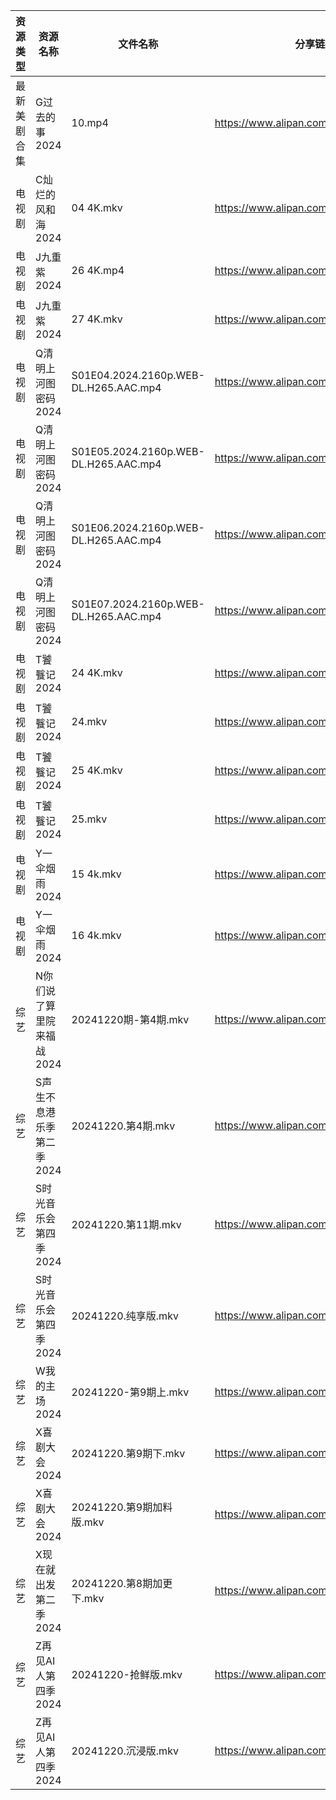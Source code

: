 | 资源类型   | 资源名称            | 文件名称                                  | 分享链接                                 | 更新时间                |
| ------ | --------------- | ------------------------------------- | ------------------------------------ | ------------------- |
| 最新美剧合集 | G过去的事2024       | 10.mp4                                | https://www.alipan.com/s/bz2KqfLQeN3 | 2024-12-20 13:05:19 |
| 电视剧    | C灿烂的风和海2024     | 04 4K.mkv                             | https://www.alipan.com/s/1ZcvwYjp3jJ | 2024-12-20 00:05:22 |
| 电视剧    | J九重紫2024        | 26 4K.mp4                             | https://www.alipan.com/s/N7GQMbY99Gt | 2024-12-20 12:05:26 |
| 电视剧    | J九重紫2024        | 27 4K.mkv                             | https://www.alipan.com/s/N7GQMbY99Gt | 2024-12-20 00:05:36 |
| 电视剧    | Q清明上河图密码2024    | S01E04.2024.2160p.WEB-DL.H265.AAC.mp4 | https://www.alipan.com/s/uQPMzifGjR6 | 2024-12-20 08:05:54 |
| 电视剧    | Q清明上河图密码2024    | S01E05.2024.2160p.WEB-DL.H265.AAC.mp4 | https://www.alipan.com/s/uQPMzifGjR6 | 2024-12-20 08:05:54 |
| 电视剧    | Q清明上河图密码2024    | S01E06.2024.2160p.WEB-DL.H265.AAC.mp4 | https://www.alipan.com/s/uQPMzifGjR6 | 2024-12-20 08:05:53 |
| 电视剧    | Q清明上河图密码2024    | S01E07.2024.2160p.WEB-DL.H265.AAC.mp4 | https://www.alipan.com/s/uQPMzifGjR6 | 2024-12-20 08:05:53 |
| 电视剧    | T饕餮记2024        | 24 4K.mkv                             | https://www.alipan.com/s/Rn244KUMhV7 | 2024-12-20 14:06:04 |
| 电视剧    | T饕餮记2024        | 24.mkv                                | https://www.alipan.com/s/Rn244KUMhV7 | 2024-12-20 13:06:03 |
| 电视剧    | T饕餮记2024        | 25 4K.mkv                             | https://www.alipan.com/s/Rn244KUMhV7 | 2024-12-20 14:06:03 |
| 电视剧    | T饕餮记2024        | 25.mkv                                | https://www.alipan.com/s/Rn244KUMhV7 | 2024-12-20 13:06:02 |
| 电视剧    | Y一伞烟雨2024       | 15 4k.mkv                             | https://www.alipan.com/s/ACzUDPGds32 | 2024-12-20 13:06:10 |
| 电视剧    | Y一伞烟雨2024       | 16 4k.mkv                             | https://www.alipan.com/s/ACzUDPGds32 | 2024-12-20 13:06:10 |
| 综艺     | N你们说了算里院来福战2024 | 20241220期-第4期.mkv                     | https://www.alipan.com/s/HEA41h6YDzF | 2024-12-20 14:06:55 |
| 综艺     | S声生不息港乐季第二季2024 | 20241220.第4期.mkv                      | https://www.alipan.com/s/UNcuH6NR3w3 | 2024-12-20 14:07:17 |
| 综艺     | S时光音乐会第四季2024   | 20241220.第11期.mkv                     | https://www.alipan.com/s/JiNiXNR4dny | 2024-12-20 14:07:20 |
| 综艺     | S时光音乐会第四季2024   | 20241220.纯享版.mkv                      | https://www.alipan.com/s/JiNiXNR4dny | 2024-12-20 14:07:19 |
| 综艺     | W我的主场2024       | 20241220-第9期上.mkv                     | https://www.alipan.com/s/KLxaNppeykr | 2024-12-20 13:07:51 |
| 综艺     | X喜剧大会2024       | 20241220.第9期下.mkv                     | https://www.alipan.com/s/csZtJtZJbGQ | 2024-12-20 14:07:48 |
| 综艺     | X喜剧大会2024       | 20241220.第9期加料版.mkv                   | https://www.alipan.com/s/csZtJtZJbGQ | 2024-12-20 14:07:47 |
| 综艺     | X现在就出发第二季2024   | 20241220.第8期加更下.mkv                   | https://www.alipan.com/s/y7nEptKoEYs | 2024-12-20 14:07:50 |
| 综艺     | Z再见AI人第四季2024   | 20241220-抢鲜版.mkv                      | https://www.alipan.com/s/x547zMqipVp | 2024-12-20 13:08:07 |
| 综艺     | Z再见AI人第四季2024   | 20241220.沉浸版.mkv                      | https://www.alipan.com/s/x547zMqipVp | 2024-12-20 14:08:03 |
